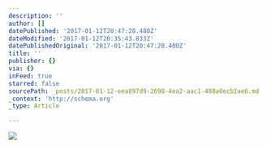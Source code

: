 ```yaml
---
description: ''
author: []
datePublished: '2017-01-12T20:47:28.480Z'
dateModified: '2017-01-12T20:35:43.833Z'
datePublishedOriginal: '2017-01-12T20:47:28.480Z'
title: ''
publisher: {}
via: {}
inFeed: true
starred: false
sourcePath: _posts/2017-01-12-eea897d9-2698-4ea2-aac1-408a0ecb2ae6.md
_context: 'http://schema.org'
_type: Article

---
```

![](https://the-grid-user-content.s3-us-west-2.amazonaws.com/82026d8d-cca2-4fad-8fd2-3edd012091a5.jpg)